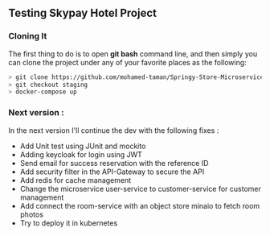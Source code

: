 ## Testing Skypay Hotel Project

### Cloning It

The first thing to do is to open **git bash** command line, and then simply you can clone the project under any of your favorite places as the following:

```bash
> git clone https://github.com/mohamed-taman/Springy-Store-Microservices.git
> git checkout staging
> docker-compose up
```
### Next version :
In the next version I'll continue the dev with the following fixes : 
-  Add Unit test using JUnit and mockito
-  Adding keycloak for login using JWT 
-  Send email for success reservation with the reference ID
-  Add security filter in the API-Gateway to secure the API
-  Add redis for cache management
-  Change the microservice user-service to customer-service for customer management
-  Add connect the room-service with an object store minaio to fetch room photos
-  Try to deploy it in kubernetes 
